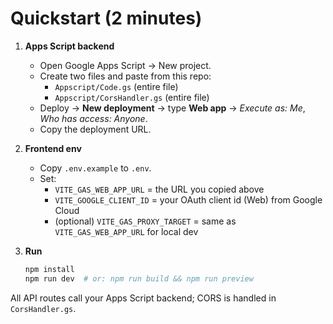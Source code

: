 # Quickstart (2 minutes)

1) **Apps Script backend**
   - Open Google Apps Script → New project.
   - Create two files and paste from this repo:
     - `Appscript/Code.gs` (entire file)
     - `Appscript/CorsHandler.gs` (entire file)
   - Deploy → **New deployment** → type **Web app** → *Execute as: Me*, *Who has access: Anyone*.
   - Copy the deployment URL.

2) **Frontend env**
   - Copy `.env.example` to `.env`.
   - Set:
     - `VITE_GAS_WEB_APP_URL` = the URL you copied above
     - `VITE_GOOGLE_CLIENT_ID` = your OAuth client id (Web) from Google Cloud
     - (optional) `VITE_GAS_PROXY_TARGET` = same as `VITE_GAS_WEB_APP_URL` for local dev

3) **Run**
   ```bash
   npm install
   npm run dev  # or: npm run build && npm run preview
   ```

All API routes call your Apps Script backend; CORS is handled in `CorsHandler.gs`.
